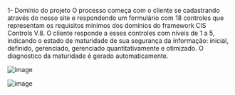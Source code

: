 1- Domínio do projeto
O processo começa com o cliente se cadastrando através do nosso site e respondendo um formulário com 18 controles que
representam os requisitos mínimos dos domínios do framework CIS Controls V.8. O cliente responde a esses controles com níveis de 1
a 5, indicando o estado de maturidade de sua segurança da informação: inicial, definido, gerenciado, gerenciado quantitativamente e
otimizado. O diagnóstico da maturidade é gerado automaticamente.

![image](https://github.com/Jorge-A-O-Rocha/Proc-projetado/assets/84191109/1e9cfde0-71db-470b-9c50-0a6646313da7)

![image](https://github.com/Jorge-A-O-Rocha/Proc-projetado/assets/84191109/1fb40d91-7965-461f-a63d-4df6f64013b9)

